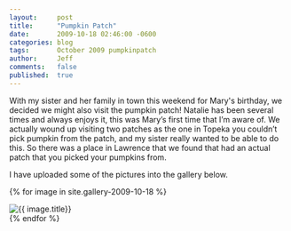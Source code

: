```yaml
---
layout:     post
title:      "Pumpkin Patch"
date:       2009-10-18 02:46:00 -0600
categories: blog
tags:       October 2009 pumpkinpatch
author:     Jeff
comments:   false
published:  true
---
```

With my sister and her family in town this weekend for Mary's birthday, we decided we might also visit the pumpkin patch! Natalie has been several times and always enjoys it, this was Mary’s first time that I’m aware of. We actually wound up visiting two patches as the one in Topeka you couldn’t pick pumpkin from the patch, and my sister really wanted to be able to do this. So there was a place in Lawrence that we found that had an actual patch that you picked your pumpkins from.

I have uploaded some of the pictures into the gallery below.

{% for image in site.gallery-2009-10-18 %}
  <div><img src="{{ image.image_path }}" alt="{{ image.title}}"/></div>
{% endfor %}
